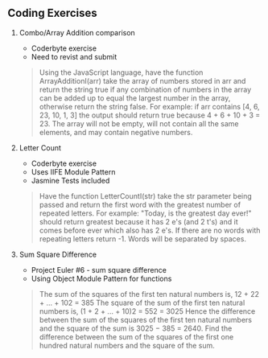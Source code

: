 Coding Exercises
----------------
1. Combo/Array Addition comparison
	* Coderbyte exercise
	* Need to revist and submit

	> Using the JavaScript language, have the function ArrayAdditionI(arr) take 
	> the array of numbers stored in arr and return the string true if any 
	> combination of numbers in the array can be added up to equal the largest 
	> number in the array, otherwise return the string false. For example: if 
	> arr contains [4, 6, 23, 10, 1, 3] the output should return true because 
	> 4 + 6 + 10 + 3 = 23. The array will not be empty, will not contain all the 
	> same elements, and may contain negative numbers.

1. Letter Count
	* Coderbyte exercise
	* Uses IIFE Module Pattern
	* Jasmine Tests included

	> Have the function LetterCountI(str) take the str parameter being passed and 
	> return the first word with the greatest number of repeated letters. 
	> For example: "Today, is the greatest day ever!" should return greatest because 
	> it has 2 e's (and 2 t's) and it comes before ever which also has 2 e's. 
	> If there are no words with repeating letters return -1. Words will be separated by spaces.

1. Sum Square Difference
	* Project Euler #6 - sum square difference
	* Using Object Module Pattern for functions

	> The sum of the squares of the first ten natural numbers is,
	> 12 + 22 + ... + 102 = 385
	> The square of the sum of the first ten natural numbers is,
	> (1 + 2 + ... + 10)2 = 552 = 3025
	> Hence the difference between the sum of the squares of the first ten natural 
	> numbers and the square of the sum is 3025 − 385 = 2640.
	> Find the difference between the sum of the squares of the first one hundred 
	> natural numbers and the square of the sum.
	</pre>
